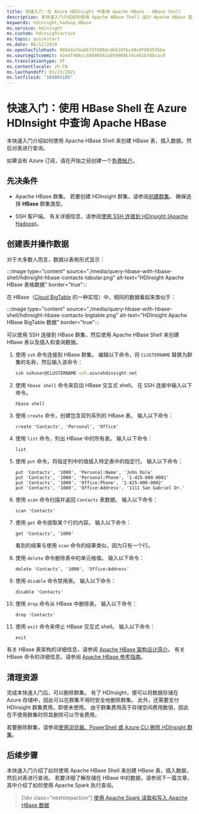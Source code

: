 ```yaml
---
title: 快速入门：在 Azure HDInsight 中查询 Apache HBase - HBase Shell
description: 本快速入门介绍如何使用 Apache HBase Shell 运行 Apache HBase 查询。
keywords: hdinsight,hadoop,HBase
ms.service: hdinsight
ms.custom: hdinsightactive
ms.topic: quickstart
ms.date: 06/12/2019
ms.openlocfilehash: 98844a7dab673fb98dcdb639fbc48c0f6035fbba
ms.sourcegitcommit: 42e4f986ccd4090581a059969b74c461b70bcac0
ms.translationtype: HT
ms.contentlocale: zh-CN
ms.lasthandoff: 03/23/2021
ms.locfileid: "104865105"
---
```

# <a name="quickstart-query-apache-hbase-in-azure-hdinsight-with-hbase-shell"></a>快速入门：使用 HBase Shell 在 Azure HDInsight 中查询 Apache HBase

本快速入门介绍如何使用 Apache HBase Shell 来创建 HBase 表，插入数据，然后对表进行查询。

如果没有 Azure 订阅，请在开始之前创建一个[免费帐户](https://azure.microsoft.com/free/?WT.mc_id=A261C142F)。

## <a name="prerequisites"></a>先决条件

* Apache HBase 群集。 若要创建 HDInsight 群集，请参阅[创建群集](../hadoop/apache-hadoop-linux-tutorial-get-started.md)。  确保选择 **HBase** 群集类型。

* SSH 客户端。 有关详细信息，请参阅[使用 SSH 连接到 HDInsight (Apache Hadoop)](../hdinsight-hadoop-linux-use-ssh-unix.md)。

## <a name="create-a-table-and-manipulate-data"></a>创建表并操作数据

对于大多数人而言，数据以表格形式显示：

:::image type="content" source="./media/query-hbase-with-hbase-shell/hdinsight-hbase-contacts-tabular.png" alt-text="HDInsight Apache HBase 表格数据" border="true":::

在 HBase（[Cloud BigTable](https://cloud.google.com/bigtable/) 的一种实现）中，相同的数据看起来类似于：

:::image type="content" source="./media/query-hbase-with-hbase-shell/hdinsight-hbase-contacts-bigtable.png" alt-text="HDInsight Apache HBase BigTable 数据" border="true":::

可以使用 SSH 连接到 HBase 群集，然后使用 Apache HBase Shell 来创建 HBase 表以及插入和查询数据。

1. 使用 `ssh` 命令连接到 HBase 群集。 编辑以下命令，将 `CLUSTERNAME` 替换为群集的名称，然后输入该命令：

    ```cmd
    ssh sshuser@CLUSTERNAME-ssh.azurehdinsight.net
    ```

2. 使用 `hbase shell` 命令来启动 HBase 交互式 shell。 在 SSH 连接中输入以下命令。

    ```bash
    hbase shell
    ```

3. 使用 `create` 命令，创建包含双列系列的 HBase 表。 输入以下命令：

    ```hbase
    create 'Contacts', 'Personal', 'Office'
    ```

4. 使用 `list` 命令，列出 HBase 中的所有表。 输入以下命令：

    ```hbase
    list
    ```

5. 使用 `put` 命令，将指定列中的值插入特定表中的指定行。 输入以下命令：

    ```hbase
    put 'Contacts', '1000', 'Personal:Name', 'John Dole'
    put 'Contacts', '1000', 'Personal:Phone', '1-425-000-0001'
    put 'Contacts', '1000', 'Office:Phone', '1-425-000-0002'
    put 'Contacts', '1000', 'Office:Address', '1111 San Gabriel Dr.'
    ```

6. 使用 `scan` 命令扫描并返回 `Contacts` 表数据。 输入以下命令：

    ```hbase
    scan 'Contacts'
    ```

7. 使用 `get` 命令提取某个行的内容。 输入以下命令：

    ```hbase
    get 'Contacts', '1000'
    ```

    看到的结果与使用 `scan` 命令的结果类似，因为只有一个行。

8. 使用 `delete` 命令删除表中的单元格值。 输入以下命令：

    ```hbase
    delete 'Contacts', '1000', 'Office:Address'
    ```

9. 使用 `disable` 命令禁用表。 输入以下命令：

    ```hbase
    disable 'Contacts'
    ```

10. 使用 `drop` 命令从 HBase 中删除表。 输入以下命令：

    ```hbase
    drop 'Contacts'
    ```

11. 使用 `exit` 命令来停止 HBase 交互式 shell。 输入以下命令：

    ```hbase
    exit
    ```

有关 HBase 表架构的详细信息，请参阅 [Apache HBase 架构设计简介](http://0b4af6cdc2f0c5998459-c0245c5c937c5dedcca3f1764ecc9b2f.r43.cf2.rackcdn.com/9353-login1210_khurana.pdf)。 有关 HBase 命令的详细信息，请参阅 [Apache HBase 参考指南](https://hbase.apache.org/book.html#quickstart)。

## <a name="clean-up-resources"></a>清理资源

完成本快速入门后，可以删除群集。 有了 HDInsight，便可以将数据存储在 Azure 存储中，因此可以在群集不用时安全地删除群集。 此外，还需要支付 HDInsight 群集费用，即使未使用。 由于群集费用高于存储空间费用数倍，因此在不使用群集时将其删除可以节省费用。

若要删除群集，请参阅[使用浏览器、PowerShell 或 Azure CLI 删除 HDInsight 群集](../hdinsight-delete-cluster.md)。

## <a name="next-steps"></a>后续步骤

本快速入门介绍了如何使用 Apache HBase Shell 来创建 HBase 表，插入数据，然后对表进行查询。 若要详细了解存储在 HBase 中的数据，请参阅下一篇文章，其中介绍了如何使用 Apache Spark 执行查询。

> [!div class="nextstepaction"]
> [使用 Apache Spark 读取和写入 Apache HBase 数据](../hdinsight-using-spark-query-hbase.md)